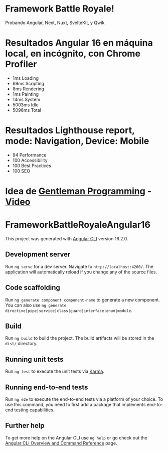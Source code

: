 # Framework Battle Royale!

Probando Angular, Next, Nuxt, SvelteKit, y Qwik.

# Resultados Angular 16 en máquina local, en incógnito, con Chrome Profiler

- 1ms Loading
- 69ms Scripting
- 8ms Rendering
- 1ms Painting
- 14ms System
- 5003ms Idle
- 5096ms Total

# Resultados Lighthouse report, mode: Navigation, Device: Mobile

- 94 Performance
- 100 Accessibility
- 100 Best Practices
- 100 SEO

# Idea de [Gentleman Programming](https://github.com/Gentleman-Programming) - [Video](https://www.youtube.com/watch?v=dFRfQ7NV-1Y)

# FrameworkBattleRoyaleAngular16

This project was generated with [Angular CLI](https://github.com/angular/angular-cli) version 16.2.0.

## Development server

Run `ng serve` for a dev server. Navigate to `http://localhost:4200/`. The application will automatically reload if you change any of the source files.

## Code scaffolding

Run `ng generate component component-name` to generate a new component. You can also use `ng generate directive|pipe|service|class|guard|interface|enum|module`.

## Build

Run `ng build` to build the project. The build artifacts will be stored in the `dist/` directory.

## Running unit tests

Run `ng test` to execute the unit tests via [Karma](https://karma-runner.github.io).

## Running end-to-end tests

Run `ng e2e` to execute the end-to-end tests via a platform of your choice. To use this command, you need to first add a package that implements end-to-end testing capabilities.

## Further help

To get more help on the Angular CLI use `ng help` or go check out the [Angular CLI Overview and Command Reference](https://angular.io/cli) page.
